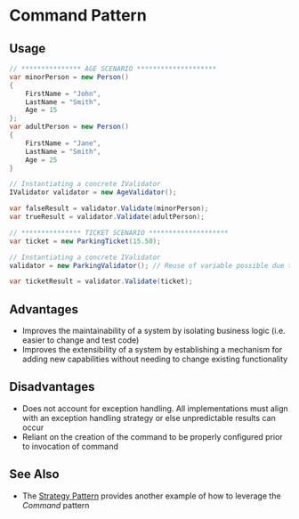 # Command Pattern

## Usage

``` csharp
// *************** AGE SCENARIO ********************
var minorPerson = new Person()
{
    FirstName = "John",
    LastName = "Smith",
    Age = 15
};
var adultPerson = new Person()
{
    FirstName = "Jane",
    LastName = "Smith",
    Age = 25
}

// Instantiating a concrete IValidator
IValidator validator = new AgeValidator();

var falseResult = validator.Validate(minorPerson);
var trueResult = validator.Validate(adultPerson);

// *************** TICKET SCENARIO ********************
var ticket = new ParkingTicket(15.50);

// Instantiating a concrete IValidator
validator = new ParkingValidator(); // Reuse of variable possible due to shared interface

var ticketResult = validator.Validate(ticket);

```

## Advantages

* Improves the maintainability of a system by isolating business logic (i.e. easier to change and test code)
* Improves the extensibility of a system by establishing a mechanism for adding new capabilities without needing to change existing functionality

## Disadvantages

* Does not account for exception handling.  All implementations must align with an exception handling strategy or else unpredictable results can occur
* Reliant on the creation of the command to be properly configured prior to invocation of command

## See Also

* The [Strategy Pattern](../strategy/README.md) provides another example of how to leverage the *Command* pattern